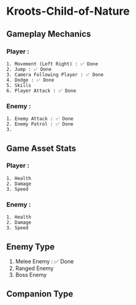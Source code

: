 # Kroots-Child-of-Nature

## Gameplay Mechanics
   ### Player : 
    1. Movement (Left Right) : ✅ Done
    2. Jump : ✅ Done
    3. Camera Following Player : ✅ Done
    4. Dodge : ✅ Done
    5. Skills
    6. Player Attack : ✅ Done
  
  ### Enemy : 
    1. Enemy Attack : ✅ Done
    2. Enemy Patrol : ✅ Done
    3. 


## Game Asset Stats 
  ### Player : 
    1. Health
    2. Damage
    3. Speed

  ### Enemy :
    1. Health
    2. Damage
    3. Speed


## Enemy Type
  1. Melee Enemy : ✅ Done
  2. Ranged Enemy
  3. Boss Enemy
  


## Companion Type
  
 

